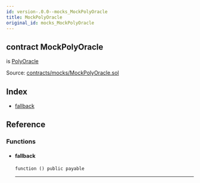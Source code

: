 ```yaml
---
id: version-.0.0--mocks_MockPolyOracle
title: MockPolyOracle
original_id: mocks_MockPolyOracle
---
```


<div class="contract-doc"><div class="contract"><h2 class="contract-header"><span class="contract-kind">contract</span> MockPolyOracle</h2><p class="base-contracts"><span>is</span> <a href="oracles_PolyOracle.html">PolyOracle</a></p><div class="source">Source: <a href="https://github.com/PolymathNetwork/polymath-core/blob/v2.1.0/contracts/mocks/MockPolyOracle.sol" target="_blank">contracts/mocks/MockPolyOracle.sol</a></div></div><div class="index"><h2>Index</h2><ul><li><a href="mocks_MockPolyOracle.html#">fallback</a></li></ul></div><div class="reference"><h2>Reference</h2><div class="functions"><h3>Functions</h3><ul><li><div class="item function"><span id="fallback" class="anchor-marker"></span><h4 class="name">fallback</h4><div class="body"><code class="signature">function <strong></strong><span>() </span><span>public </span><span>payable </span></code><hr/></div></div></li></ul></div></div></div>
